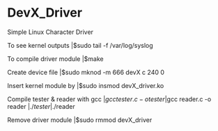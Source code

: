 # DevX_Driver
Simple Linux Character Driver

To see kernel outputs
  |$sudo tail -f /var/log/syslog

To compile driver module
  |$make

Create device file
  |$sudo mknod -m 666 devX c 240 0
 
Insert kernel module by
  |$sudo insmod devX_driver.ko
  
Compile tester & reader with gcc
  |$gcc tester.c -o tester
  |$gcc reader.c -o reader
  |$./tester
  |$./reader

Remove driver module
  |$sudo rmmod devX_driver
